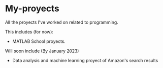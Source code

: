 # My-proyects
All the proyects I've worked on related to programming. 

This includes (for now): 
- MATLAB School proyects. 

Will soon include (By January 2023)
- Data analysis and machine learning proyect of Amazon's search results
